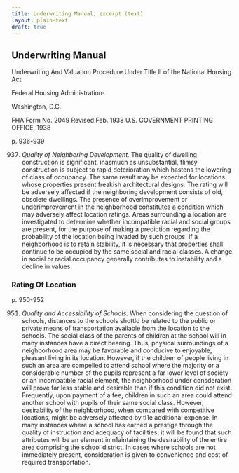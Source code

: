 ```yaml
---
title: Underwriting Manual, excerpt (text)
layout: plain-text
draft: true
---
```


## Underwriting Manual

Underwriting And Valuation Procedure Under Title II of the National Housing Act

Federal Housing Administration·

Washington, D.C.

FHA Form No. 2049
Revised Feb. 1938
U.S. GOVERNMENT PRINTING OFFICE, 1938

p. 936-939

937. *Quality of Neighboring Development.* The quality of dwelling construction is significant, inasmuch as unsubstantial, flimsy construction is subject to rapid deterioration which hastens the lowering of class of occupancy. The same result may be expected for locations whose properties present freakish architectural designs. The rating will be adversely affected if the neighboring development consists of old, obsolete dwellings. The presence of overimprovement or underimprovement in the neighborhood constitutes a condition which may adversely affect location ratings. Areas surrounding a location are investigated to determine whether incompatible racial and social groups are present, for the purpose of making a prediction regarding the probability of the location being invaded by such groups. If a neighborhood is to retain stability, it is necessary that properties shall continue to be occupied by the same social and racial classes. A change in social or racial occupancy generally contributes to instability and a decline in values.

### Rating Of Location

p. 950-952

951. *Quality and Accessibility of Schools.* When considering the question of schools, distances to the schools shottld be related to the public or private means of transportation available from the location to the schools. The social class of the parents of children at the school will in many instances have a direct bearing. Thus, physical surroundings of a neighborhood area may be favorable and conducive to enjoyable, pleasant living in its location. However, if the children of people living in such an area are compelled to attend school where the majority or a considerable number of the pupils represent a far lower level of society or an incompatible racial element, the neighborhood under consderation will prove far less stable and desirable than if this condition did not exist. Frequently, upon payment of a fee, children in such an area could attend another school with pupils of their same social class. However, desirability of the neighborhood, when compared with competitive locations, might be adversely affected by tl1e additional expense. In many instances where a school has earned a prestige through the quality of instruction and adequacy of facilities, it will be found that such attributes will be an element in n1aintaining the desirability of the entire area comprising the school district. In cases where schools are not immediately present, consideration is given to convenience and cost of required transportation.

